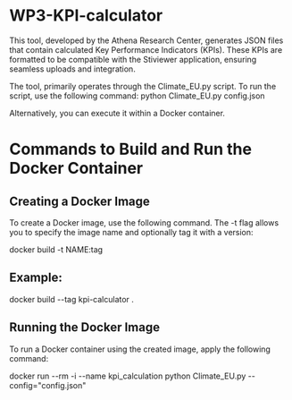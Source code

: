 # WP3-KPI-calculator

This tool, developed by the Athena Research Center, generates JSON files that contain calculated Key Performance Indicators (KPIs). These KPIs are formatted to be compatible with the Stiviewer application, ensuring seamless uploads and integration.

The tool, primarily operates through the Climate_EU.py script. To run the script, use the following command:
python Climate_EU.py config.json

Alternatively, you can execute it within a Docker container.

# Commands to Build and Run the Docker Container

## Creating a Docker Image

To create a Docker image, use the following command. The -t flag allows you to specify the image name and optionally tag it with a version:

docker build -t NAME:tag <Dockerfile location>

## Example:

docker build --tag kpi-calculator .

## Running the Docker Image

To run a Docker container using the created image, apply the following command:

docker run --rm -i --name kpi_calculation python Climate_EU.py --config="config.json"
